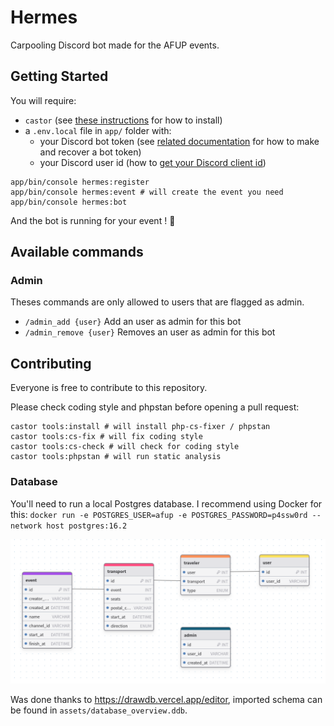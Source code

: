 # Hermes

Carpooling Discord bot made for the AFUP events.

## Getting Started

You will require:
- `castor` (see [these instructions](https://github.com/jolicode/castor?tab=readme-ov-file#installation) for how to install)
- a `.env.local` file in `app/` folder with:
    - your Discord bot token (see [related documentation](https://discord.com/developers/docs/quick-start/getting-started#configuring-your-bot) for how to make and recover a bot token)
    - your Discord user id (how to [get your Discord client id](https://www.alphr.com/discord-find-user-id/))

```shell
app/bin/console hermes:register
app/bin/console hermes:event # will create the event you need
app/bin/console hermes:bot
```

And the bot is running for your event ! 🚗

## Available commands

### Admin

Theses commands are only allowed to users that are flagged as admin.

- `/admin_add {user}` Add an user as admin for this bot
- `/admin_remove {user}` Removes an user as admin for this bot

## Contributing

Everyone is free to contribute to this repository.

Please check coding style and phpstan before opening a pull request:
```shell
castor tools:install # will install php-cs-fixer / phpstan
castor tools:cs-fix # will fix coding style
castor tools:cs-check # will check for coding style
castor tools:phpstan # will run static analysis
```

### Database

You'll need to run a local Postgres database.
I recommend using Docker for this: `docker run -e POSTGRES_USER=afup -e POSTGRES_PASSWORD=p4ssw0rd --network host postgres:16.2`

![Database overview](./assets/database_overview.png)

Was done thanks to https://drawdb.vercel.app/editor, imported schema can be
found in `assets/database_overview.ddb`.
